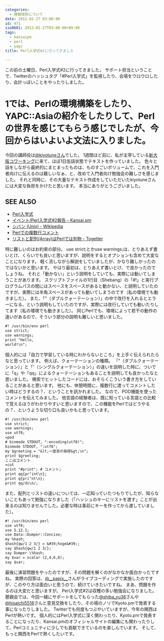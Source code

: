 ```yaml
---
categories:
  - 情報技術について
date: 2012-02-27 03:00:00
id: 471
iso8601: 2012-02-27T03:00:00+09:00
tags:
  - kansaipm
  - perl
  - yapc
title: Perl入学式#2に行ってきました

---
```


<p>この前の土曜日、Perl入学式#2に行ってきました。
サポート担当ということで、Twitterのハッシュタグ「#Perl入学式」を監視したり、会場をウロウロしたり、会計っぽいことをやったりしました。</p>

<h1>1では、Perlの環境構築をしたり、YAPC::Asiaの紹介をしたりして、Perlの世界を感じてもらう感じでしたが、今回からはいよいよ文法に入りました。</h1>

<p>今回の講師役は<a href="https://twitter.com/kiyotune">@kiyotuneさん</a>でした。
1週間ほど前に、私が主宰している<a href="http://ww38.shin-osaka.in/">新大阪コワーキング</a>に来て、ほぼ1日缶詰状態でテキストを作っていました。
色々と話をしながら最終的にまとまったものは、ものすごいボリュームで、これを入門者向けに伝えるのは難しいなぁ、と、改めて入門者向け勉強会の難しさを感じました。
それと同時に、その大量なテキスト作成をしていただいたkiyotuneさんには大変な負担をかけたと思います。
本当にありがとうございました。</p>

<div id="see_also"><h2>SEE ALSO</h2><ul><li><a href="http://www.perl-entrance.org/">Perl入学式</a></li><li><a href="http://kansai.pm.org/cgi-bin/wiki.cgi?page=%A5%A4%A5%D9%A5%F3%A5%C8%2FPerl%C6%FE%B3%D8%BC%B0%232%CA%F3%B9%F0">イベント/Perl入学式#2報告 - Kansai.pm</a></li><li><a href="http://ja.wikipedia.org/wiki/%E3%82%B7%E3%83%90%E3%83%B3_(Unix)">シバン (Unix) - Wikipedia</a></li><li><a href="http://www.ksknet.net/perl/perl_7.html">Perlでの複数行コメント</a></li><li><a href="http://togetter.com/li/263729">リストと配列(Array)はPerlでは別物 - Togetter</a></li></ul></div>

<p>
特に難しいのはお約束の部分。
use strict;とかuse warnings;は、とりあえず書いとけ、くらいでも良いと思いますが、説明をするとオプションも含めて大変なことになります。
軽く流しながら解説をしていましたが、かなり難しかったのではないかと思います。
やはり最初は、とりあえず書いとけ、で良かったのでしょうね。
それと「動かない」という説明をしていても、実際には動いてしまうことがあります。
スクリプトファイルの1行目（Shebang）の「#!」と実行プログラムパスの間にはスペースをスペースがあると動かない、と説明していたのですが、実際には半角スペースがあっても動いてしまうのです（私の環境でも動きました）。
また、「"（ダブルクォーテーション）」の中で改行を入れるとエラーになる、という説明もしていたのですが、実際には改行していても動いたりしてます（私の環境でも動きました）。
同じPerlでも、環境によって若干の動作の違いがあるので、そういう部分の説明も難しいと思いました。</p>

```default
#! /usr/bin/env perl
use strict;
use warnings;
print "Hello,
world!\n";
```

<p>個人的には「自力で学習している時にわからないところ」を上手く伝えられたらなと思っています。
例えば、クォーテーションの種類。
「"（ダブルクォーテーション）」と「'（シングルクォーテーション）」の違いを説明した時に、ついでに「q」や「qq」によるクォーテーションもあることを説明しても良かったなと思いました。
検索でヒットしたコードには、おそらくこういう書き方をしていることがあると思います。
他にも、休憩時間に、複数行に渡ってコメントしたい時はどうするの？、ということを訊かれました。
なので、POD機能を使ったコメントを伝えてみました。
他言語の経験者は、既に知っている言語との比較で覚えるほうがわかりやすいと思いますので、この機能をPerlではどうやるの？、というような切り口も良いかもと思っています。</p>

```default
#! /usr/bin/env perl
use strict;
use warnings;
use utf8;
=pod
# binmode STDOUT, ":encoding(utf8)";
binmode STDOUT, ":utf8";
my $greeting = "&lt;一度目の挨拶&gt;\n";
print $greeting;
ここはコメント
=cut
print "#print"; # コメント;
print qq{pr"int\n};
print q{pri"nt\n};
print qq/ds\n/;
```

<p>また、配列とリストの違いについては、一応知っていたつもりでしたが、知らないこともあって勉強になりました（「ハッシュのキーにリストを渡す」ことが出来るのは知りませんでした。必要な時は事前にキーを作ってから渡していました）。</p>

```default
#! /usr/bin/env perl
use utf8;
use 5.12.1;
use Data::Dumper::Concise;
my %hash;
$hash{qw/1 2 3/} = &#39;hoge&#39;;
say $hash{qw/1 2 3/};
say Dumper \%hash;
my $var = scalar (2,4,6,8);
say $var;
```

<p>最後に演習問題をやったのですが、その問題を解くのがなかなか面白かったですね。
実際の回答は、<a href="https://twitter.com/__papix__">@__papix__</a>さんがライブコーディングで実施したのですが、このやり方は面白いと思うので、続けていきたいですね。
まあ、問題を作るのは大変だと思いますが。
Perl入学式#2は収穫の多い勉強会になりました。
懇親会では、今回一緒にサポートをしてもらった<a href="https://twitter.com/shiba_yu36">@shiba_yu36</a>さんや<a href="https://twitter.com/hisaichi5518">@hisaichi5518</a>さんと意見交換をしたり、その場のノリでKyoto.pmで発表する事になったりしました。
Twitterでも何度もつぶやいていますが、今年の関西はPerlが熱いです。
個人的にはPerl入学式に深く関わったり、Kyoto.pmで発表することになったり、Kansai.pmのオフィシャルサイトの編集にも関わったりして、Perlコミュニティに少しでも貢献できているのを楽しんでいます。
そして、もっと関西をPerlで熱くしたいです。</p>
    	